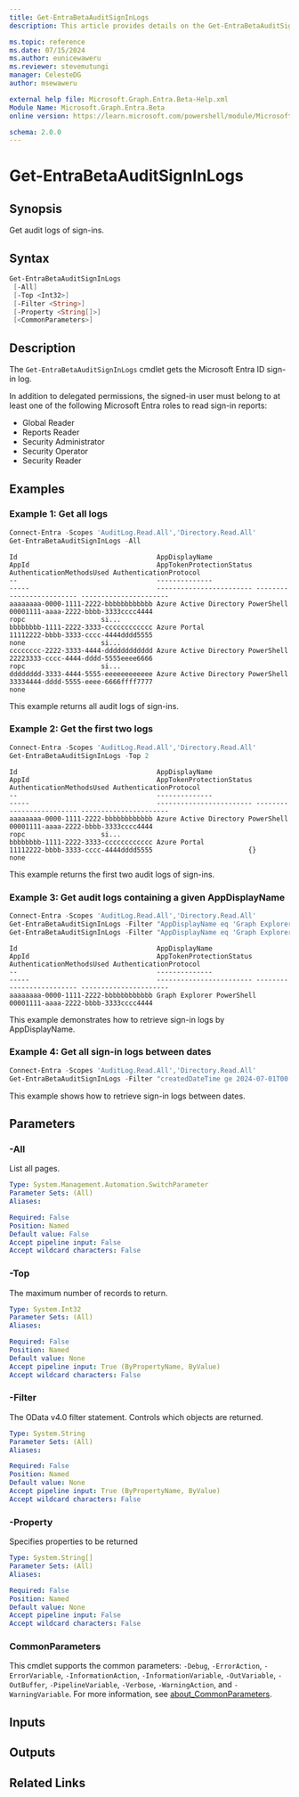 ```yaml
---
title: Get-EntraBetaAuditSignInLogs
description: This article provides details on the Get-EntraBetaAuditSignInLogs command.

ms.topic: reference
ms.date: 07/15/2024
ms.author: eunicewaweru
ms.reviewer: stevemutungi
manager: CelesteDG
author: msewaweru

external help file: Microsoft.Graph.Entra.Beta-Help.xml
Module Name: Microsoft.Graph.Entra.Beta
online version: https://learn.microsoft.com/powershell/module/Microsoft.Graph.Entra.Beta/Get-EntraBetaAuditSignInLogs

schema: 2.0.0
---
```


# Get-EntraBetaAuditSignInLogs

## Synopsis

Get audit logs of sign-ins.

## Syntax

```powershell
Get-EntraBetaAuditSignInLogs
 [-All]
 [-Top <Int32>]
 [-Filter <String>]
 [-Property <String[]>]
 [<CommonParameters>]
```

## Description

The `Get-EntraBetaAuditSignInLogs` cmdlet gets the Microsoft Entra ID sign-in log.

In addition to delegated permissions, the signed-in user must belong to at least one of the following Microsoft Entra roles to read sign-in reports:

- Global Reader
- Reports Reader
- Security Administrator
- Security Operator
- Security Reader

## Examples

### Example 1: Get all logs

```powershell
Connect-Entra -Scopes 'AuditLog.Read.All','Directory.Read.All'
Get-EntraBetaAuditSignInLogs -All  
```

```Output
Id                                   AppDisplayName                                                 AppId                                AppTokenProtectionStatus AuthenticationMethodsUsed AuthenticationProtocol
--                                   --------------                                                 -----                                ------------------------ ------------------------- ----------------------
aaaaaaaa-0000-1111-2222-bbbbbbbbbbbb Azure Active Directory PowerShell  00001111-aaaa-2222-bbbb-3333cccc4444                                                  ropc                   si...
bbbbbbbb-1111-2222-3333-cccccccccccc Azure Portal                       11112222-bbbb-3333-cccc-4444dddd5555                                                  none                   si...
cccccccc-2222-3333-4444-dddddddddddd Azure Active Directory PowerShell  22223333-cccc-4444-dddd-5555eeee6666                                                 ropc                   si...
dddddddd-3333-4444-5555-eeeeeeeeeeee Azure Active Directory PowerShell  33334444-dddd-5555-eeee-6666ffff7777                                                  none
```

This example returns all audit logs of sign-ins.

### Example 2: Get the first two logs

```powershell
Connect-Entra -Scopes 'AuditLog.Read.All','Directory.Read.All'
Get-EntraBetaAuditSignInLogs -Top 2
```

```Output
Id                                   AppDisplayName                                                 AppId                                AppTokenProtectionStatus AuthenticationMethodsUsed AuthenticationProtocol
--                                   --------------                                                 -----                                ------------------------ ------------------------- ----------------------
aaaaaaaa-0000-1111-2222-bbbbbbbbbbbb Azure Active Directory PowerShell  00001111-aaaa-2222-bbbb-3333cccc4444                                                  ropc                   si...
bbbbbbbb-1111-2222-3333-cccccccccccc Azure Portal                       11112222-bbbb-3333-cccc-4444dddd5555                        {}                        none
```

This example returns the first two audit logs of sign-ins.

### Example 3: Get audit logs containing a given AppDisplayName

```powershell
Connect-Entra -Scopes 'AuditLog.Read.All','Directory.Read.All'
Get-EntraBetaAuditSignInLogs -Filter "AppDisplayName eq 'Graph Explorer'" 
Get-EntraBetaAuditSignInLogs -Filter "AppDisplayName eq 'Graph Explorer'" -Top 1
```

```Output
Id                                   AppDisplayName                                                 AppId                                AppTokenProtectionStatus AuthenticationMethodsUsed AuthenticationProtocol
--                                   --------------                                                 -----                                ------------------------ ------------------------- ----------------------
aaaaaaaa-0000-1111-2222-bbbbbbbbbbbb Graph Explorer PowerShell  00001111-aaaa-2222-bbbb-3333cccc4444   
```

This example demonstrates how to retrieve sign-in logs by AppDisplayName.

### Example 4: Get all sign-in logs between dates

```powershell
Connect-Entra -Scopes 'AuditLog.Read.All','Directory.Read.All'
Get-EntraBetaAuditSignInLogs -Filter "createdDateTime ge 2024-07-01T00:00:00Z and createdDateTime le 2024-07-14T23:59:59Z"
```

This example shows how to retrieve sign-in logs between dates.

## Parameters

### -All

List all pages.

```yaml
Type: System.Management.Automation.SwitchParameter
Parameter Sets: (All)
Aliases:

Required: False
Position: Named
Default value: False
Accept pipeline input: False
Accept wildcard characters: False
```

### -Top

The maximum number of records to return.

```yaml
Type: System.Int32
Parameter Sets: (All)
Aliases:

Required: False
Position: Named
Default value: None
Accept pipeline input: True (ByPropertyName, ByValue)
Accept wildcard characters: False
```

### -Filter

The OData v4.0 filter statement.
Controls which objects are returned.

```yaml
Type: System.String
Parameter Sets: (All)
Aliases:

Required: False
Position: Named
Default value: None
Accept pipeline input: True (ByPropertyName, ByValue)
Accept wildcard characters: False
```

### -Property

Specifies properties to be returned

```yaml
Type: System.String[]
Parameter Sets: (All)
Aliases:

Required: False
Position: Named
Default value: None
Accept pipeline input: False
Accept wildcard characters: False
```

### CommonParameters

This cmdlet supports the common parameters: `-Debug`, `-ErrorAction`, `-ErrorVariable`, `-InformationAction`, `-InformationVariable`, `-OutVariable`, `-OutBuffer`, `-PipelineVariable`, `-Verbose`, `-WarningAction`, and `-WarningVariable`. For more information, see [about_CommonParameters](https://go.microsoft.com/fwlink/?LinkID=113216).

## Inputs

## Outputs

## Related Links
